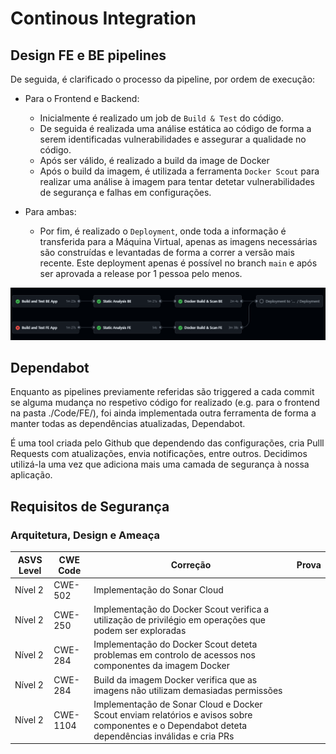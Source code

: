 # Continous Integration

## Design FE e BE pipelines

De seguida, é clarificado o processo da pipeline, por ordem de execução:

- Para o Frontend e Backend:
  - Inicialmente é realizado um job de `Build & Test` do código.
  - De seguida é realizada uma análise estática ao código de forma a serem identificadas vulnerabilidades e assegurar a qualidade no código.
  - Após ser válido, é realizado a build da image de Docker
  - Após o build da imagem, é utilizada a ferramenta `Docker Scout` para realizar uma análise à imagem para tentar detetar vulnerabilidades de segurança e falhas em configurações.

- Para ambas:
  - Por fim, é realizado o `Deployment`, onde toda a informação é transferida para a Máquina Virtual, apenas as imagens necessárias são construídas e levantadas de forma a correr a versão mais recente. Este deployment apenas é possível no branch `main` e após ser aprovada a release por 1 pessoa pelo menos.

![alt text](./MarkdownImages/Pipeline/final_pipeline.png)

## Dependabot

Enquanto as pipelines previamente referidas são triggered a cada commit se alguma mudança no respetivo código for realizado (e.g. para o frontend na pasta ./Code/FE/), foi ainda implementada outra ferramenta de forma a manter todas as dependências atualizadas, Dependabot.

É uma tool criada pelo Github que dependendo das configurações, cria Pulll Requests com atualizações, envia notificações, entre outros.
Decidimos utilizá-la uma vez que adiciona mais uma camada de segurança à nossa aplicação.

## Requisitos de Segurança

### Arquitetura, Design e Ameaça

| ASVS Level | CWE Code | Correção | Prova |
|------------|----------|----------|----------|
| Nível 2    | CWE-502  | Implementação do Sonar Cloud |  |
| Nível 2    | CWE-250  | Implementação do Docker Scout verifica a utilização de privilégio em operações que podem ser exploradas |  |
| Nível 2    | CWE-284  | Implementação do Docker Scout deteta problemas em controlo de acessos nos componentes da imagem Docker |  |
| Nível 2    | CWE-284  | Build da imagem Docker verifica que as imagens não utilizam demasiadas permissões |  |
| Nível 2    | CWE-1104  | Implementação de Sonar Cloud e Docker Scout enviam relatórios e avisos sobre componentes e o Dependabot deteta dependências inválidas e cria PRs |  |
